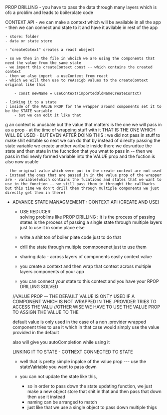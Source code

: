 PROP DRILLING
    - you have to pass the data through many layers which is ofc a problim and leads to boilerplate code

CONTEXT API 
    - we can make a context which will be available in all the app 
    - then we can connect and state to it and have it avilable in rest of the app

    - store: folder
    - data or state store

    - "createCotext" creates a react obeject 

    - so we then in the file in whcich we are using the components that need the value from the same state
    - we import this createContext const -- which contains the created context 
    - then we also import  a useContext from react 
    - which we will then use to reAssigb values to the createContext original like this
        
        - const newName = useContext(importedOldNameCreateContxt)

    - linking it to a state
    : inside of the VALUE PROP for the wrapper around components set it to be the STATE variable
        - but we can edit it like that 
g an context is unusbale but the value that matters is the one we  will pass in as a prop - at the time of wrapping stuff with it THAT IS THE ONE WHICH WILL BE USED 
    - BUT EVEN AFTER DOING THIS : we did not pass in stuff to make shit editable so next we can do that by instead of direclty passing the state variable we create another varibale inside there we desrudtue the state and then state in the fucnction that you wnat to pass in -- then we pass in thsi newly formed variable into the VALUE prop and the fuction is also now usable

    - the original value which were put in the create context are not used 
    - instead the ones that are passed in in the value prop of the wrapper are - variable(which contains the fucntions and states that we want to use in the function -- we still pass them in throught the callbacks but this time we don't drill them through multiple components we just directly get them in there)

- ADVANCE STATE MANAGMEMENT : CONTEXT API (CREATE AND USE)
    - USE REDUCER    
    solving problims like 
    PROP DRILLING : it is the process of passing states is the process of passing a single state through multiple layers just to use it in some place else 
    - write a shit ton of boiler plate code just to do that
    - drill the state through multiple commponenet just to use them 


    - sharing data - across layers of components easily context value 

    - you create a context and then wrap that context across multiple layers components of your app
    - you can connect your state to this context and you have your RPOP DRILLING SOLVED

    //VALUE PROP -- THE DEFAULT VALUE IS ONTY USED IF A COMPONENT WHICH IS NOT WRAPPED IN THE .PROVIDER TRIES TO ACCESS THE VALU
    //OTHER WISE WE HAVE TO USE THE VALUE PROP TO ASSIGN THE VALUE TO THE

    default value is only used in the case of a non .provider wrapped component tries to use it which in that case would simply use the value provided in the default 

    also will give you autoCompletion while using it


    LINKING IT TO STATE - COTNEXT CONNECTED TO STATE

    - well that is pretty simple inpalce of the value prop --- use the stateValriable you want to pass down

    - you can not update the state like this, 
        - so in order to pass down the state updating function, we just make a new object store that shit in that and then pass that down then use it instead 
        - naming can be arranged to match 
        - just like that we use a single object to pass down multiple thigs



    

